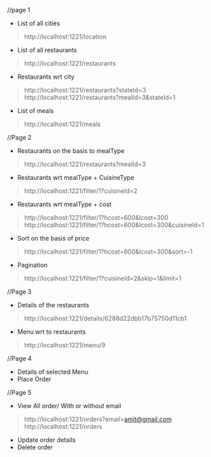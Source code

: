 //page 1

* List of all cities
> http://localhost:1221/location
* List of all restaurants
> http://localhost:1221/restaurants
* Restaurants wrt city
> http://localhost:1221/restaurants?stateId=3
> http://localhost:1221/restaurants?mealId=3&stateId=1
* List of meals
> http://localhost:1221/meals


//Page 2
* Restaurants on the basis to mealType
> http://localhost:1221/restaurants?mealId=3
* Restaurants wrt mealType + CuisineType
> http://localhost:1221/filter/1?cuisineId=2
* Restaurants wrt mealType + cost
> http://localhost:1221/filter/1?hcost=600&lcost=300
> http://localhost:1221/filter/1?hcost=600&lcost=300&cuisineId=1
* Sort on the basis of price 
> http://localhost:1221/filter/1?hcost=600&lcost=300&sort=-1
* Pagination
> http://localhost:1221/filter/1?cuisineId=2&skip=1&limit=1

//Page 3
* Details of the restaurants
> http://localhost:1221/details/6288d22dbb17b75750d11cb1
* Menu wrt to restaurants
> http://localhost:1221/menu/9

//Page 4
* Details of selected Menu
* Place Order

//Page 5
* View All order/ With or without email
> http://localhost:1221/orders?email=amit@gmail.com
> http://localhost:1221/orders
* Update order details
* Delete order
